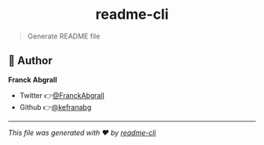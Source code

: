 <h1 align="center">readme-cli</h1>

> Generate README file

## 👤 Author

**Franck Abgrall**

* Twitter 👉[@FranckAbgrall](https://twitter.com/FranckAbgrall)
* Github 👉[@kefranabg](https://github.com/kefranabg)

***
_This file was generated with ❤️ by [readme-cli](https://github.com/kefranabg/readme-cli)_